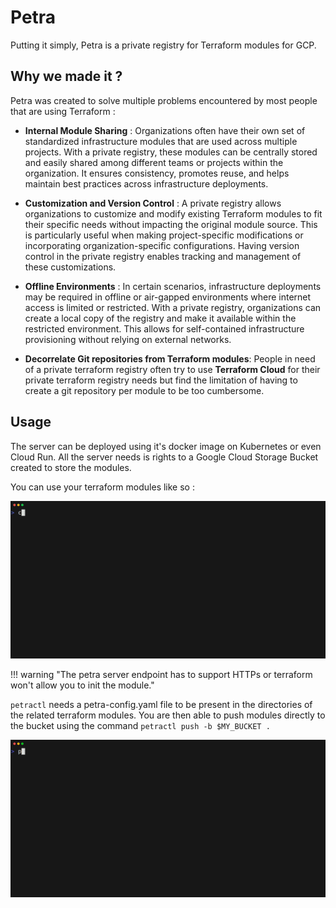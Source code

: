 # Petra


Putting it simply, Petra is a private registry for Terraform modules for GCP. 

## Why we made it ?

Petra was created to solve multiple problems encountered by most people that are using Terraform :

- **Internal Module Sharing** : Organizations often have their own set of standardized infrastructure modules that are used across multiple projects. With a private registry, these modules can be centrally stored and easily shared among different teams or projects within the organization. It ensures consistency, promotes reuse, and helps maintain best practices across infrastructure deployments.

- **Customization and Version Control** : A private registry allows organizations to customize and modify existing Terraform modules to fit their specific needs without impacting the original module source. This is particularly useful when making project-specific modifications or incorporating organization-specific configurations. Having version control in the private registry enables tracking and management of these customizations.

- **Offline Environments** : In certain scenarios, infrastructure deployments may be required in offline or air-gapped environments where internet access is limited or restricted. With a private registry, organizations can create a local copy of the registry and make it available within the restricted environment. This allows for self-contained infrastructure provisioning without relying on external networks.

- **Decorrelate Git repositories from Terraform modules**: People in need of a private terraform registry often try to use **Terraform Cloud** for their private terraform registry needs but find the limitation of having to create a git repository per module to be too cumbersome. 

## Usage

The server can be deployed using it's docker image on Kubernetes or even Cloud Run. All the server needs is rights to a Google Cloud Storage Bucket created to store the modules.

You can use your terraform modules like so :

![terraform-init](assets/terraform-init.gif)

!!! warning "The petra server endpoint has to support HTTPs or terraform won't allow you to init the module."

`petractl` needs a petra-config.yaml file to be present in the directories of the related terraform modules. You are then able to push modules directly to the bucket using the command `petractl push -b $MY_BUCKET .` 

![petractl](assets/petractl.gif)